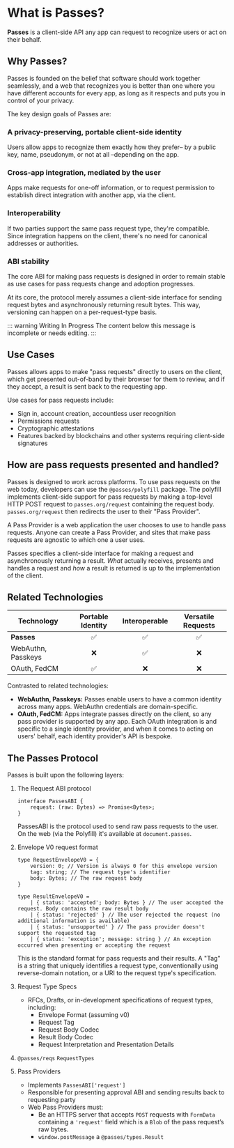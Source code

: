 # What is Passes?

**Passes** is a client-side API any app can request to recognize users or act on their behalf.

<script setup>import IndexExample from './IndexExample.vue';</script>
<IndexExample />


## Why Passes?

Passes is founded on the belief that software should work together seamlessly, and a web that recognizes you is better than one where you have different accounts for every app, as long as it respects and puts you in control of your privacy. 

The key design goals of Passes are:

### A privacy-preserving, portable client-side identity
Users allow apps to recognize them exactly how they prefer– by a public key, name, pseudonym, or not at all –depending on the app.


### Cross-app integration, mediated by the user
Apps make requests for one-off information, or to request permission to establish direct integration with another app, via the client.


### Interoperability
If two parties support the same pass request type, they're compatible. Since integration happens on the client, there's no need for canonical addresses or authorities.

### ABI stability
The core ABI for making pass requests is designed in order to remain stable as use cases for pass requests change and adoption progresses.

At its core, the protocol merely assumes a client-side interface for sending request bytes and asynchronously returning result bytes. This way, versioning can happen on a per-request-type basis.

::: warning Writing In Progress
The content below this message is incomplete or needs editing.
:::


## Use Cases

Passes allows apps to make "pass requests" directly to users on the client, which get presented out-of-band by their browser for them to review, and if they accept, a result is sent back to the requesting app.

Use cases for pass requests include:
- Sign in, account creation, accountless user recognition
- Permissions requests
- Cryptographic attestations
- Features backed by blockchains and other systems requiring client-side signatures


## How are pass requests presented and handled? 

Passes is designed to work across platforms. To use pass requests on the web today, developers can use the `@passes/polyfill` package. The polyfill implements client-side support for pass requests by making a top-level HTTP POST request to `passes.org/request` containing the request body. `passes.org/request` then redirects the user to their "Pass Provider".

A Pass Provider is a web application the user chooses to use to handle pass requests. Anyone can create a Pass Provider, and sites that make pass requests are agnostic to which one a user uses.

Passes specifies a client-side interface for making a request and asynchronously returning a result. _What_ actually receives, presents and handles a request and _how_ a result is returned is up to the implementation of the client.




## Related Technologies

| Technology               | Portable Identity | Interoperable | Versatile Requests |
|--------------------------|:-----------------:|:-------------:|:------------------:|
| **Passes**               | ✅                | ✅            | ✅                 |
| WebAuthn, Passkeys       | ❌                | ✅            | ❌                 |
| OAuth, FedCM             | ✅                | ❌            | ❌                 |

Contrasted to related technologies:
- **WebAuthn, Passkeys:** Passes enable users to have a common identity across many apps. WebAuthn credentials are domain-specific.
- **OAuth, FedCM:** Apps integrate passes directly on the client, so any pass provider is supported by any app. Each OAuth integration is and specific to a single identity provider, and when it comes to acting on users' behalf, each identity provider's API is bespoke.


## The Passes Protocol

Passes is built upon the following layers:

1. The Request ABI protocol
    
    ```tsx
    interface PassesABI {
    	request: (raw: Bytes) => Promise<Bytes>;
    }
    ```

    PassesABI is the protocol used to send raw pass requests to the user. On the web (via the Polyfill) it's available at `document.passes`.
    
2. Envelope V0 request format
    
    ```tsx
    type RequestEnvelopeV0 = {
    	version: 0; // Version is always 0 for this envelope version
    	tag: string; // The request type's identifier
    	body: Bytes; // The raw request body
    }
    
    type ResultEnvelopeV0 =
    	| { status: 'accepted'; body: Bytes } // The user accepted the request. Body contains the raw result body
    	| { status: 'rejected' } // The user rejected the request (no additional information is available)
    	| { status: 'unsupported' } // The pass provider doesn't support the requested tag
    	| { status: 'exception'; message: string } // An exception occurred when presenting or accepting the request
    ```

    This is the standard format for pass requests and their results. A "Tag" is a string that uniquely identifies a request type, conventionally using reverse-domain notation, or a URI to the request type's specification.
    
3. Request Type Specs
    - RFCs, Drafts, or in-development specifications of request types, including:
        - Envelope Format (assuming v0)
        - Request Tag
        - Request Body Codec
        - Result Body Codec
        - Request Interpretation and Presentation Details

4. `@passes/reqs` `RequestTypes`

5. Pass Providers
    - Implements `PassesABI['request']`
    - Responsible for presenting approval ABI and sending results back to requesting party
    - Web Pass Providers must:
        - Be an HTTPS server that accepts `POST` requests with `FormData` containing a `'request'` field which is a `Blob` of the pass request’s raw bytes.
        - `window.postMessage` a `@passes/types.Result`